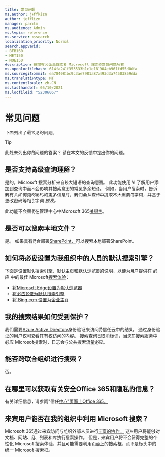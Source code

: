 ```yaml
---
title: 常见问题
ms.author: jeffkizn
author: jeffkizn
manager: parulm
ms.audience: Admin
ms.topic: reference
ms.service: mssearch
localization_priority: Normal
search.appverid:
- BFB160
- MET150
- MOE150
description: 获取有关企业搜索和 Microsoft 搜索的常见问题解答
ms.openlocfilehash: 614fa241f353533b1c1e181904eb961fd55d0dfa
ms.sourcegitcommit: ea784081bc9c3ae7981a87a493d3a74503859dda
ms.translationtype: MT
ms.contentlocale: zh-CN
ms.lasthandoff: 05/10/2021
ms.locfileid: "52306067"
---
```

<!-- markdownlint-disable no-trailing-punctuation -->
# <a name="frequently-asked-questions"></a>常见问题

下面列出了最常见的问题。

> [!TIP]
> 此处未列出你的问题的答案？ 请在本文的反馈中提出你的问题。

## <a name="is-advanced-query-understanding-supported"></a>是否支持高级查询理解？

是的，Microsoft 搜索分析来自较大短语的查询意图。 此功能使用 AI 了解用户添加到查询中而不会影响其搜索意图的常见多余短语。 例如，当用户搜索时，告诉我有关如何更改密码的更多信息时，我们会从查询中提取不太重要的字词，并基于更改密码等相关字词 *触发。*
  
此功能不会替代在管理中心中Microsoft 365[关键字](https://admin.microsoft.com)。
  
## <a name="can-you-search-for-files-on-premises"></a>是否可以搜索本地文件？

是。 如果具有混合部署[SharePoint，](http://sharepoint.com/)可以搜索本地部署SharePoint。
  
## <a name="how-do-i-make-bing-the-default-search-engine-for-people-in-my-org"></a>如何将必应设置为我组织中的人员的默认搜索引擎？

下面是设置默认搜索引擎、默认主页和默认浏览器的说明，以便为用户提供在 必应 中的最佳 Microsoft[搜索体验](https://Bing.com)：

- [将Microsoft Edge设置为默认浏览器](/deployedge/edge-default-browser)
- [将必应设置为默认搜索引擎](set-default-search-engine.md)
- [将 Bing.com 设置为企业主页](set-default-homepage.md)

## <a name="how-are-my-search-results-protected"></a>我的搜索结果如何受到保护？

我们需要[Azure Active Directory](/azure/active-directory/)身份验证来访问受信任云中的结果。 通过身份验证的用户仅可查看其有权访问的内容。 搜索查询已取消标识，当您在搜索服务中必应 Microsoft[](https://Bing.com)搜索时，日志会与公共搜索流量必应。

## <a name="can-i-search-across-federated-organizations"></a>能否跨联合组织进行搜索？

否。

## <a name="where-can-i-get-info-about-office-365-security-compliance-and-privacy"></a>在哪里可以获取有关安全Office 365和隐私的信息？

有关详细信息，请参阅"信任[中心"页面上Office 365。](https://www.microsoft.com/TrustCenter/CloudServices/office365/default.aspx)

## <a name="can-guest-users-leverage-microsoft-search-in-my-organization"></a>来宾用户能否在我的组织中利用 Microsoft 搜索？

Microsoft 365通过来宾访问与组织外部人员进行[丰富的协作。](/microsoft-365/solutions/collaborate-with-people-outside-your-organization) 这些用户将能够对文档、网站、组、列表和库执行搜索操作。 但是，来宾用户将不会获得完整的个性化 Microsoft 搜索体验，并且可能需要利用页面上的搜索框，而不是标头中的统一 Microsoft 搜索框。